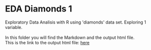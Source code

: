 # EDA Diamonds 1

Exploratory Data Analisis with R using 'diamonds' data set.
Exploring 1 variable.
<br>
<br>
In this folder you will find the Markdown and the output html file.
<br>
This is the link to the output html file: [here](https://moscosof.github.io/EDA_Diamonds_1/EDA_Diamonds_1.html)

